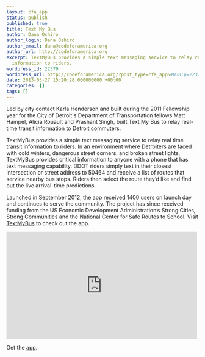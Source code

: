 ```yaml
---
layout: cfa_app
status: publish
published: true
title: Text My Bus
author: Dana Oshiro
author_login: Dana Oshiro
author_email: dana@codeforamerica.org
author_url: http://codeforamerica.org
excerpt: TextMyBus provides a simple text messaging service to relay real time transit
  information to riders.
wordpress_id: 22379
wordpress_url: http://codeforamerica.org/?post_type=cfa_app&#038;p=22379
date: 2013-05-27 15:20:28.000000000 +00:00
categories: []
tags: []
---
```

Led by city contact Karla Henderson and built during the 2011 Fellowship year for the City of Detroit's Department of Transportation fellows Matt Hampel, Alicia Rouault and Prashant Singh, built Text My Bus to relay real-time transit information to Detroit commuters.

TextMyBus provides a simple text messaging service to relay real time transit information to riders. In an environment where Detroiters are faced with cold winters, dangerous street corners, and broken street lights, TextMyBus provides critical information to anyone with a phone that has text messaging capability. DDOT riders simply text in their closest intersection or street address to 50464 and receive a list of routes that service nearby bus stops. Riders then select the route they’d like and find out the live arrival-time predictions.

Launched in September 2012, the app received 1400 users on launch day and continues to serve the community. The project has since received funding from the US Economic Development Administration’s Strong Cities, Strong Communities and the National Center for Safe Routes to School.
Visit <a href="http://textmybus.com/">TextMyBus</a> to check out the app.

<iframe src="http://www.youtube.com/embed/Fh46GLyKSmg" height="281" width="500" frameborder="0"></iframe>

Get the <a href="http://textmybus.com/">app</a>.
